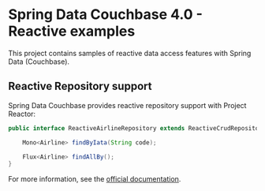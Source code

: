 # Spring Data Couchbase 4.0 - Reactive examples

This project contains samples of reactive data access features with Spring Data (Couchbase).


## Reactive Repository support

Spring Data Couchbase provides reactive repository support with Project Reactor:

```java
public interface ReactiveAirlineRepository extends ReactiveCrudRepository<Airline, String> {

    Mono<Airline> findByIata(String code);

    Flux<Airline> findAllBy();
}
```

For more information, see the [official documentation](https://docs.spring.io/spring-data/couchbase/docs/current/reference/html/#reference).

